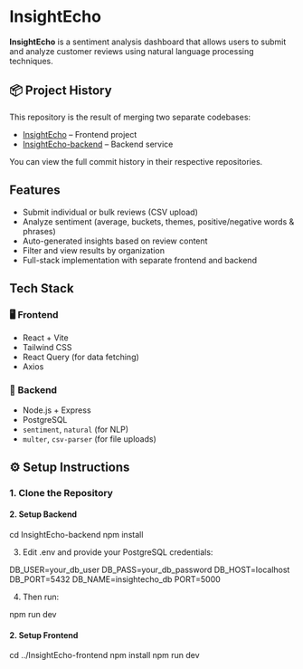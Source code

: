 # InsightEcho

**InsightEcho** is a sentiment analysis dashboard that allows users to submit and analyze customer reviews using natural language processing techniques.

## 📦 Project History

This repository is the result of merging two separate codebases:

- [InsightEcho](https://github.com/acheird/InsightEcho) – Frontend project
- [InsightEcho-backend](https://github.com/acheird/InsightEcho-backend) – Backend service

You can view the full commit history in their respective repositories.

## Features

- Submit individual or bulk reviews (CSV upload)
- Analyze sentiment (average, buckets, themes, positive/negative words & phrases)
- Auto-generated insights based on review content
- Filter and view results by organization
- Full-stack implementation with separate frontend and backend

## Tech Stack

### 🖥 Frontend
- React + Vite
- Tailwind CSS
- React Query (for data fetching)
- Axios

### 🧠 Backend
- Node.js + Express
- PostgreSQL
- `sentiment`, `natural` (for NLP)
- `multer`, `csv-parser` (for file uploads)


## ⚙️ Setup Instructions

### 1. Clone the Repository

#### 2.  Setup Backend

cd InsightEcho-backend
npm install

3. Edit .env and provide your PostgreSQL credentials:

DB_USER=your_db_user
DB_PASS=your_db_password
DB_HOST=localhost
DB_PORT=5432
DB_NAME=insightecho_db
PORT=5000

4. Then run:

npm run dev

#### 2.  Setup Frontend

cd ../InsightEcho-frontend
npm install
npm run dev
